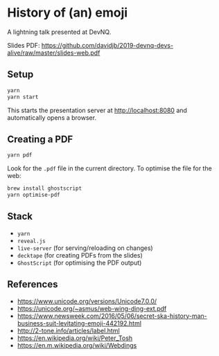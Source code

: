 # History of (an) emoji

A lightning talk presented at DevNQ.

Slides PDF: <https://github.com/davidjb/2019-devnq-devs-alive/raw/master/slides-web.pdf>

## Setup

```bash
yarn
yarn start
```

This starts the presentation server at <http://localhost:8080> and
automatically opens a browser.

## Creating a PDF

```bash
yarn pdf
```

Look for the `.pdf` file in the current directory.  To optimise the file for the web:

```bash
brew install ghostscript
yarn optimise-pdf
```

## Stack

* `yarn`
* `reveal.js`
* `live-server` (for serving/reloading on changes)
* `decktape` (for creating PDFs from the slides)
* `GhostScript` (for optimising the PDF output)

## References

* https://www.unicode.org/versions/Unicode7.0.0/
* https://unicode.org/~asmus/web-wing-ding-ext.pdf
* https://www.newsweek.com/2016/05/06/secret-ska-history-man-business-suit-levitating-emoji-442192.html
* http://2-tone.info/articles/label.html
* https://en.wikipedia.org/wiki/Peter_Tosh
* https://en.m.wikipedia.org/wiki/Webdings
